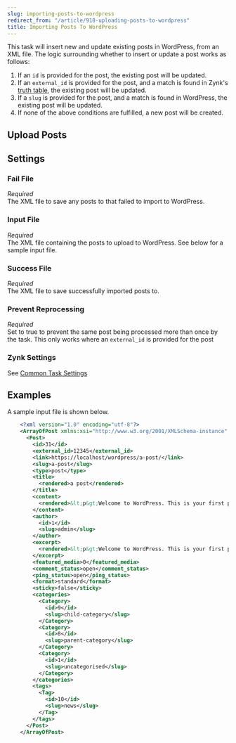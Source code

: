 ```yaml
---
slug: importing-posts-to-wordpress
redirect_from: "/article/918-uploading-posts-to-wordpress"
title: Importing Posts To WordPress
---
```



This task will insert new and update existing posts in WordPress, from an XML file. The logic surrounding whether to insert or update a post works as follows:


1. If an `id` is provided for the post, the existing post will be updated.
2. If an `external_id` is provided for the post, and a match is found  in Zynk's [truth table](storage), the existing post will be updated.
3. If a `slug` is provided for the post, and a match is found in WordPress, the existing post will be updated.
4. If none of the above conditions are fulfilled, a new post will be created.


## Upload Posts

## Settings

### Fail File
_Required_  
The XML file to save any posts to that failed to import to WordPress.	  

### Input File
_Required_  
The XML file containing the posts to upload to WordPress. See below for a sample input file.

### Success File
_Required_  
The XML file to save successfully imported posts to.

### Prevent Reprocessing
_Required_  
Set to true to prevent the same post being processed more than once by the task. This only works where an `external_id` is provided for the post

### Zynk Settings
See [Common Task Settings](common-task-settings)

## Examples


A sample input file is shown below.


```xml
    <?xml version="1.0" encoding="utf-8"?>
    <ArrayOfPost xmlns:xsi="http://www.w3.org/2001/XMLSchema-instance" xmlns:xsd="http://www.w3.org/2001/XMLSchema">
      <Post>
        <id>31</id>
        <external_id>12345</external_id>
        <link>https://localhost/wordpress/a-post/</link>
        <slug>a-post</slug>
        <type>post</type>
        <title>
          <rendered>a post</rendered>
        </title>
        <content>
          <rendered>&lt;p&gt;Welcome to WordPress. This is your first post. Edit or delete it, then start writing!&lt;/p&gt;</rendered>
        </content>
        <author>
          <id>1</id>
          <slug>admin</slug>
        </author>
        <excerpt>
          <rendered>&lt;p&gt;Welcome to WordPress. This is your first post. Edit or delete it, then start writing!&lt;/p&gt;</rendered>
        </excerpt>
        <featured_media>0</featured_media>
        <comment_status>open</comment_status>
        <ping_status>open</ping_status>
        <format>standard</format>
        <sticky>false</sticky>
        <categories>
          <Category>
            <id>9</id>
            <slug>child-category</slug>
          </Category>
          <Category>
            <id>8</id>
            <slug>parent-category</slug>
          </Category>
          <Category>
            <id>1</id>
            <slug>uncategorised</slug>
          </Category>
        </categories>
        <tags>
          <Tag>
            <id>10</id>
            <slug>news</slug>
          </Tag>
        </tags>
      </Post>
    </ArrayOfPost>
```
